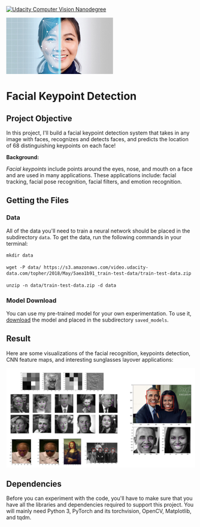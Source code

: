 [![Udacity Computer Vision Nanodegree](http://tugan0329.bitbucket.io/imgs/github/cvnd.svg)](https://www.udacity.com/course/computer-vision-nanodegree--nd891)

![header](images/readme.jpg)

# Facial Keypoint Detection

## Project Objective

In this project, I'll build a facial keypoint detection system that takes in any image with faces, recognizes and detects faces, and predicts the location of 68 distinguishing keypoints on each face!

__Background:__

_Facial keypoints_ include points around the eyes, nose, and mouth on a face and are used in many applications. These applications include: facial tracking, facial pose recognition, facial filters, and emotion recognition. 


## Getting the Files

### Data

All of the data you'll need to train a neural network should be placed in the subdirectory `data`. To get the data, run the following commands in your terminal:

```
mkdir data

wget -P data/ https://s3.amazonaws.com/video.udacity-data.com/topher/2018/May/5aea1b91_train-test-data/train-test-data.zip

unzip -n data/train-test-data.zip -d data
```

### Model Download

You can use my pre-trained model for your own experimentation. To use it, [download](https://www.dropbox.com/s/gk4j0ln3huqt93e/keypoints_model_1.pt?dl=0) the model and placed in the subdirectory `saved_models`.

## Result

Here are some visualizations of the facial recognition, keypoints detection, CNN feature maps, and interesting sunglasses layover applications:

![Facial Keypoint Detection](images/result.png)


## Dependencies

Before you can experiment with the code, you'll have to make sure that you have all the libraries and dependencies required to support this project. You will mainly need Python 3, PyTorch and its torchvision, OpenCV, Matplotlib, and tqdm.

